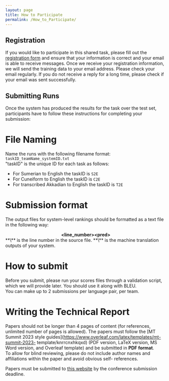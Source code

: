 ```yaml
---
layout: page
title: How to Participate
permalink: /How_to_Participate/
---
```

## Registration
If you would like to participate in this shared task, please fill out the [registration form](www.nowhere.com) and ensure that your information is correct and your email is able to receive messages. Once we receive your registration information,
we will send the training data to your email address. Please check your email regularly.
If you do not receive a reply for a long time, please check if your email was sent
successfully.

## Submitting Runs
Once the system has produced the results for the task over the test set, participants have to
follow these instructions for completing your submission:
# File Naming
Name the runs with the following filename format:
`taskID_teamName_systemID.txt`  
"taskID" is the unique ID for each task as follows:  
- For Sumerian to English the taskID is `S2E`  
- For Cuneiform to English the taskID is `C2E`   
- For transcribed Akkadian to English the taskID is `T2E`

# Submission format
The output files for system-level rankings should be formatted as a text file in the
following way:
<center><b>&lt;line_number&gt;&lt;pred&gt;</b></center>  
**\<line_number>** is the line number in the source file.  
**\<pred>** is the machine translation outputs of your system.

# How to submit
Before you submit, please run your scores files through a validation script, which we
will provide later. You should use it along with BLEU.  
You can make up to 2 submissions per language pair, per team.

# Writing the Technical Report

Papers should not be longer than 4 pages of content (for references, unlimited number of
pages is allowed). The papers must follow the [MT Summit 2023 style guides](https://www.overleaf.com/latex/templates/mt-summit-2023-
template/knrrcnxhkqxd) (PDF version,
LaTeX version, MS Word version, and Overleaf
template) and be submitted in **PDF format**.  
To allow for blind reviewing,
please do not include author names and affiliations within the paper and avoid obvious self-
references.  

Papers must be submitted to [this website](https://softconf.com/mtsummit2023/research)  by the conference submission deadline.
